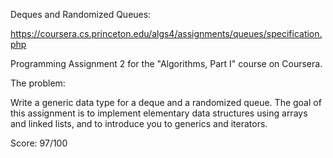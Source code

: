 Deques and Randomized Queues:

https://coursera.cs.princeton.edu/algs4/assignments/queues/specification.php

Programming Assignment 2 for the "Algorithms, Part I" course on Coursera.

The problem:

Write a generic data type for a deque and a randomized queue. The goal of this assignment is to implement elementary data structures using arrays and linked lists, and to introduce you to generics and iterators.

Score: 97/100
